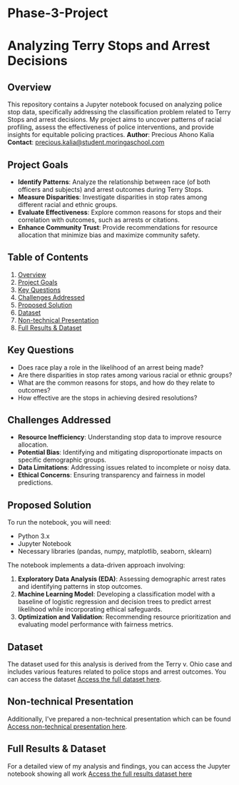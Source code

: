 # Phase-3-Project
# Analyzing Terry Stops and Arrest Decisions



## Overview

This repository contains a Jupyter notebook focused on analyzing police stop data, specifically addressing the classification problem related to Terry Stops and arrest decisions. My project aims to uncover patterns of racial profiling, assess the effectiveness of police interventions, and provide insights for equitable policing practices.
**Author**: Precious Ahono Kalia  
**Contact**: [precious.kalia@student.moringaschool.com](mailto:precious.kalia@student.moringaschool.com)

## Project Goals
- **Identify Patterns**: Analyze the relationship between race (of both officers and subjects) and arrest outcomes during Terry Stops.
- **Measure Disparities**: Investigate disparities in stop rates among different racial and ethnic groups.
- **Evaluate Effectiveness**: Explore common reasons for stops and their correlation with outcomes, such as arrests or citations.
- **Enhance Community Trust**: Provide recommendations for resource allocation that minimize bias and maximize community safety.

## Table of Contents

1. [Overview](#overview)
2. [Project Goals](#project-goals)
3. [Key Questions](#key-questions)
4. [Challenges Addressed](#challenges-addressed)
5. [Proposed Solution](#proposed-solution)
6. [Dataset](#dataset)
7. [Non-technical Presentation](#non-technical-presentation)
8. [Full Results & Dataset](#full-results--dataset)

## Key Questions

- Does race play a role in the likelihood of an arrest being made?
- Are there disparities in stop rates among various racial or ethnic groups?
- What are the common reasons for stops, and how do they relate to outcomes?
- How effective are the stops in achieving desired resolutions?

## Challenges Addressed

- **Resource Inefficiency**: Understanding stop data to improve resource allocation.
- **Potential Bias**: Identifying and mitigating disproportionate impacts on specific demographic groups.
- **Data Limitations**: Addressing issues related to incomplete or noisy data.
- **Ethical Concerns**: Ensuring transparency and fairness in model predictions.

## Proposed Solution
To run the notebook, you will need:

- Python 3.x
- Jupyter Notebook
- Necessary libraries (pandas, numpy, matplotlib, seaborn, sklearn)

The notebook implements a data-driven approach involving:

1. **Exploratory Data Analysis (EDA)**: Assessing demographic arrest rates and identifying patterns in stop outcomes.
2. **Machine Learning Model**: Developing a classification model with a baseline of logistic regression and decision trees to predict arrest likelihood while incorporating ethical safeguards.
3. **Optimization and Validation**: Recommending resource prioritization and evaluating model performance with fairness metrics.

## Dataset

The dataset used for this analysis is derived from the Terry v. Ohio case and includes various features related to police stops and arrest outcomes. You can access the dataset [Access the full  dataset here](https://github.com/ahonokalia/Phase-3-Project/blob/main/Terry_Stops_20241201.csv).

## Non-technical Presentation
Additionally, I've prepared a non-technical presentation which can be found [Access non-technical presentation here]((https://github.com/ahonokalia/Phase-3-Project/blob/main/Non-Technical%20Presentation_%20Analyzing%20Terry%20Stops%20and%20Arrest%20Decisions.pdf)).

## Full Results & Dataset
For a detailed view of my analysis and findings, you can access the Jupyter notebook showing all work [Access the full results dataset here]((https://github.com/ahonokalia/Phase-3-Project/blob/main/.ipynb))
